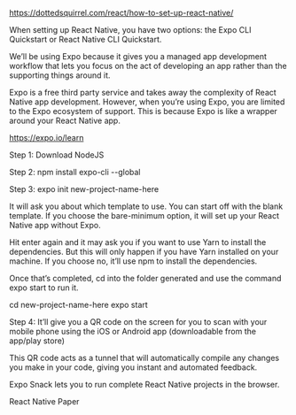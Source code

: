 https://dottedsquirrel.com/react/how-to-set-up-react-native/

When setting up React Native, you have two options: the Expo CLI Quickstart or React Native CLI Quickstart.

We’ll be using Expo because it gives you a managed app development workflow that lets you focus on the act of developing an app rather than the supporting things around it. 

Expo is a free third party service and takes away the complexity of React Native app development. However, when you’re using Expo, you are limited to the Expo ecosystem of support. This is because Expo is like a wrapper around your React Native app. 

https://expo.io/learn

Step 1: Download NodeJS

Step 2: npm install expo-cli --global

Step 3: expo init new-project-name-here

It will ask you about which template to use. You can start off with the blank template. If you choose the bare-minimum option, it will set up your React Native app without Expo. 

Hit enter again and it may ask you if you want to use Yarn to install the dependencies. But this will only happen if you have Yarn installed on your machine. If you choose no, it’ll use npm to install the dependencies.

Once that’s completed, cd into the folder generated and use the command expo start to run it.

cd new-project-name-here
expo start

Step 4: It’ll give you a QR code on the screen for you to scan with your mobile phone using the iOS or Android app (downloadable from the app/play store)

This QR code acts as a tunnel that will automatically compile any changes you make in your code, giving you instant and automated feedback. 

Expo Snack lets you to run complete React Native projects in the browser.

React Native Paper